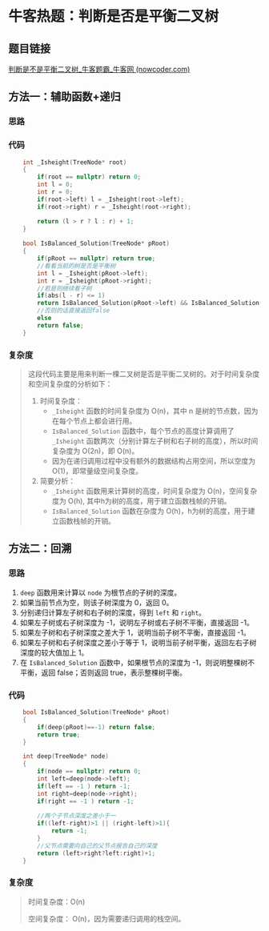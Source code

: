 # 牛客热题：判断是否是平衡二叉树

## 题目链接

[判断是不是平衡二叉树_牛客题霸_牛客网 (nowcoder.com)](https://www.nowcoder.com/practice/8b3b95850edb4115918ecebdf1b4d222?tpId=295&tqId=23250&ru=/exam/oj&qru=/ta/format-top101/question-ranking&sourceUrl=%2Fexam%2Foj)

## 方法一：辅助函数+递归

### 思路

### 代码

```cpp
    int _Isheight(TreeNode* root)
    {
        if(root == nullptr) return 0;
        int l = 0; 
        int r = 0;
        if(root->left) l = _Isheight(root->left);
        if(root->right) r = _Isheight(root->right);

        return (l > r ? l : r) + 1;
    }
    
    bool IsBalanced_Solution(TreeNode* pRoot) 
    {
        if(pRoot == nullptr) return true;
        //看看当前的树是否是平衡树
        int l = _Isheight(pRoot->left);
        int r = _Isheight(pRoot->right);
        //若是则继续看子树
        if(abs(l - r) <= 1)
        return IsBalanced_Solution(pRoot->left) && IsBalanced_Solution(pRoot->right);
        //否则的话直接返回false
        else 
        return false;
    }
```

### 复杂度

> 这段代码主要是用来判断一棵二叉树是否是平衡二叉树的。对于时间复杂度和空间复杂度的分析如下：
>
> 1. 时间复杂度：  
>    - `_Isheight` 函数的时间复杂度为 O(n)，其中 n 是树的节点数，因为在每个节点上都会进行用。
>    - `IsBalanced_Solution` 函数中，每个节点的高度计算调用了 `_Isheight` 函数两次（分别计算左子树和右子树的高度），所以时间复杂度为 O(2n)，即 O(n)。
>    - 因为在递归调用过程中没有额外的数据结构占用空间，所以空度为 O(1)，即常量级空间复杂度。
> 2. 简要分析：  
>    - `_Isheight` 函数用来计算树的高度，时间复杂度为 O(n)，空间复杂度为 O(h), 其中h为树的高度，用于建立函数栈帧的开销。
>    - `IsBalanced_Solution` 函数在杂度为 O(h)，h为树的高度，用于建立函数栈帧的开销。

## 方法二：回溯

### 思路

1. `deep` 函数用来计算以 `node` 为根节点的子树的深度。
2. 如果当前节点为空，则该子树深度为 0，返回 0。
3. 分别递归计算左子树和右子树的深度，得到 `left` 和 `right`。
4. 如果左子树或右子树深度为 -1，说明左子树或右子树不平衡，直接返回 -1。
5. 如果左子树和右子树深度之差大于 1，说明当前子树不平衡，直接返回 -1。
6. 如果左子树和右子树深度之差小于等于 1，说明当前子树平衡，返回左右子树深度的较大值加上 1。
7. 在 `IsBalanced_Solution` 函数中，如果根节点的深度为 -1，则说明整棵树不平衡，返回 false；否则返回 true，表示整棵树平衡。

### 代码

```cpp
    bool IsBalanced_Solution(TreeNode* pRoot) 
    {
        if(deep(pRoot)==-1) return false;
        return true;  
    }

    int deep(TreeNode* node)
    {
        if(node == nullptr) return 0;
        int left=deep(node->left);
        if(left == -1 ) return -1;
        int right=deep(node->right);
        if(right == -1 ) return -1;
 
        //两个子节点深度之差小于一
        if((left-right)>1 || (right-left)>1){
            return -1;
        }
        //父节点需要向自己的父节点报告自己的深度
        return (left>right?left:right)+1;
    }
```

### 复杂度

> 时间复杂度：O(n)
>
> 空间复杂度： O(n)，因为需要递归调用的栈空间。